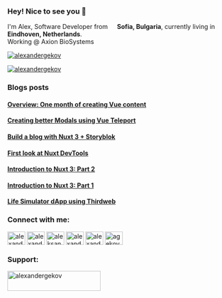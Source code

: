 ### Hey! Nice to see you 👋

I'm Alex, Software Developer from <img src="https://cdn1.iconfinder.com/data/icons/european-country-flags/83/bulgaria-256.png" width="13"/> **Sofia, Bulgaria**, currently living in <img src="https://cdn2.iconfinder.com/data/icons/world-flag-icons/256/Flag_of_Netherlands.png" width="13"/> **Eindhoven, Netherlands**.
<br>
Working @ Axion BioSystems

<p align="left"> <a href="https://twitter.com/alexandergekov" target="blank"><img src="https://img.shields.io/twitter/follow/AlexanderGekov?style=social" alt="alexandergekov" /></a> </p>

<p align="left"> <a href="https://www.youtube.com/channel/UCAARceUUB_X6xsgeRBRg16A" target="blank"><img src="https://img.shields.io/youtube/channel/subscribers/UCAARceUUB_X6xsgeRBRg16A?style=social" alt="alexandergekov" /></a> </p>


### Blogs posts

<!--START_SECTION:feed-->
#### [Overview: One month of creating Vue content](https:&#x2F;&#x2F;dev.to&#x2F;alexandergekov&#x2F;overview-one-month-of-creating-vue-content-17oh)
#### [Creating better Modals using Vue Teleport](https:&#x2F;&#x2F;dev.to&#x2F;alexandergekov&#x2F;creating-better-modals-using-vue-teleport-3cd4)
#### [Build a blog with Nuxt 3 + Storyblok](https:&#x2F;&#x2F;dev.to&#x2F;alexandergekov&#x2F;build-a-blog-with-nuxt-3-storyblok-3a7g)
#### [First look at Nuxt DevTools](https:&#x2F;&#x2F;dev.to&#x2F;alexandergekov&#x2F;first-look-at-nuxt-devtools-3ie1)
#### [Introduction to Nuxt 3: Part 2](https:&#x2F;&#x2F;dev.to&#x2F;alexandergekov&#x2F;introduction-to-nuxt-3-part-2-movie-app-i02)
#### [Introduction to Nuxt 3: Part 1](https:&#x2F;&#x2F;dev.to&#x2F;alexandergekov&#x2F;introduction-to-nuxt-3-part-1-5cdk)
#### [Life Simulator dApp using Thirdweb](https:&#x2F;&#x2F;dev.to&#x2F;alexandergekov&#x2F;life-simulator-dapp-using-thirdweb-o49)
<!--END_SECTION:feed-->

<h3 align="left">Connect with me:</h3>
<p align="left">
<a href="https://dev.to/alexandergekov" target="blank"><img align="center" src="https://cdn.jsdelivr.net/npm/simple-icons@3.0.1/icons/dev-dot-to.svg" alt="alexandergekov" height="30" width="40" /></a>
<a href="https://twitter.com/alexandergekov" target="blank"><img align="center" src="https://cdn.jsdelivr.net/npm/simple-icons@3.0.1/icons/twitter.svg" alt="alexandergekov" height="30" width="40" /></a>
<a href="https://linkedin.com/in/aleksandar-gekov" target="blank"><img align="center" src="https://cdn.jsdelivr.net/npm/simple-icons@3.0.1/icons/linkedin.svg" alt="aleksandar-gekov-b43ba919a" height="30" width="40" /></a>
<a href="https://instagram.com/alexander.gekov" target="blank"><img align="center" src="https://cdn.jsdelivr.net/npm/simple-icons@3.0.1/icons/instagram.svg" alt="alexandergekov" height="30" width="40" /></a>
<a href="https://www.youtube.com/channel/UCAARceUUB_X6xsgeRBRg16A" target="blank"><img align="center" src="https://cdn.jsdelivr.net/npm/simple-icons@3.0.1/icons/youtube.svg" alt="alexander gekov" height="30" width="40" /></a>
<a href="https://www.leetcode.com/agekov" target="blank"><img align="center" src="https://cdn.jsdelivr.net/npm/simple-icons@3.0.1/icons/leetcode.svg" alt="agekov" height="30" width="40" /></a>
</p>

<h3 align="left">Support:</h3>
<p><a href="https://www.buymeacoffee.com/alexandergekov"> <img align="left" src="https://cdn.buymeacoffee.com/buttons/v2/default-yellow.png" height="45" width="210" alt="alexandergekov" /></a></p><br><br>
